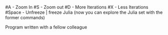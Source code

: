 #A - Zoom In
#S - Zoom out
#D - More Iterations
#X - Less Iterations
#Space - Unfreeze | freeze Julia (now you can explore the Julia set with the former commands)


Program written with a fellow colleague
